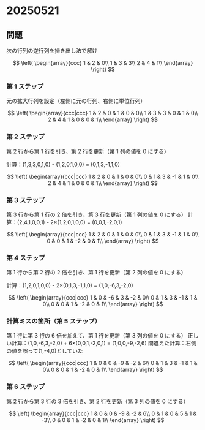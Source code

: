 # 20250521

## 問題

次の行列の逆行列を掃き出し法で解け

$$
\left(
\begin{array}{ccc}
1 & 2 & 0\\
1 & 3 & 3\\
2 & 4 & 1\\
\end{array}
\right)
$$

### 第 1 ステップ

元の拡大行列を設定（左側に元の行列、右側に単位行列）

$$
\left(
\begin{array}{ccc|ccc}
1 & 2 & 0 & 1 & 0 & 0\\
1 & 3 & 3 & 0 & 1 & 0\\
2 & 4 & 1 & 0 & 0 & 1\\
\end{array}
\right)
$$

### 第 2 ステップ

第 2 行から第 1 行を引き、第 2 行を更新（第 1 列の値を 0 にする）

計算：(1,3,3,0,1,0) - (1,2,0,1,0,0) = (0,1,3,-1,1,0)

$$
\left(
\begin{array}{ccc|ccc}
1 & 2 & 0 & 1 & 0 & 0\\
0 & 1 & 3 & -1 & 1 & 0\\
2 & 4 & 1 & 0 & 0 & 1\\
\end{array}
\right)
$$

### 第 3 ステップ

第 3 行から第 1 行の 2 倍を引き、第 3 行を更新（第 1 列の値を 0 にする）
計算：(2,4,1,0,0,1) - 2×(1,2,0,1,0,0) = (0,0,1,-2,0,1)

$$
\left(
\begin{array}{ccc|ccc}
1 & 2 & 0 & 1 & 0 & 0\\
0 & 1 & 3 & -1 & 1 & 0\\
0 & 0 & 1 & -2 & 0 & 1\\
\end{array}
\right)
$$

### 第 4 ステップ

第 1 行から第 2 行の 2 倍を引き、第 1 行を更新（第 2 列の値を 0 にする）

計算：(1,2,0,1,0,0) - 2×(0,1,3,-1,1,0) = (1,0,-6,3,-2,0)

$$
\left(
\begin{array}{ccc|ccc}
1 & 0 & -6 & 3 & -2 & 0\\
0 & 1 & 3 & -1 & 1 & 0\\
0 & 0 & 1 & -2 & 0 & 1\\
\end{array}
\right)
$$

### 計算ミスの箇所（第 5 ステップ）

第 1 行に第 3 行の 6 倍を加えて、第 1 行を更新（第 3 列の値を 0 にする）
正しい計算：(1,0,-6,3,-2,0) + 6×(0,0,1,-2,0,1) = (1,0,0,-9,-2,6)
間違えた計算：右側の値を誤って(1,-4,0)としていた

$$
\left(
\begin{array}{ccc|ccc}
1 & 0 & 0 & -9 & -2 & 6\\
0 & 1 & 3 & -1 & 1 & 0\\
0 & 0 & 1 & -2 & 0 & 1\\
\end{array}
\right)
$$

### 第 6 ステップ

第 2 行から第 3 行の 3 倍を引き、第 2 行を更新（第 3 列の値を 0 にする）

$$
\left(
\begin{array}{ccc|ccc}
1 & 0 & 0 & -9 & -2 & 6\\
0 & 1 & 0 & 5 & 1 & -3\\
0 & 0 & 1 & -2 & 0 & 1\\
\end{array}
\right)
$$
